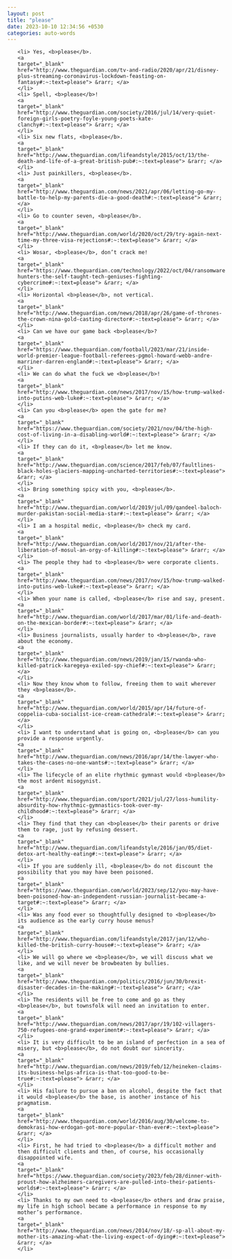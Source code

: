 ```yaml
---
layout: post
title: "please"
date: 2023-10-10 12:34:56 +0530
categories: auto-words
---
```

<ol>

    <li> Yes, <b>please</b>.
    <a 
    target="_blank" 
    href="http://www.theguardian.com/tv-and-radio/2020/apr/21/disney-plus-streaming-coronavirus-lockdown-feasting-on-fantasy#:~:text=please"> &rarr; </a>
    </li>
    <li> Spell, <b>please</b>!
    <a 
    target="_blank" 
    href="http://www.theguardian.com/society/2016/jul/14/very-quiet-foreign-girls-poetry-foyle-young-poets-kate-clanchy#:~:text=please"> &rarr; </a>
    </li>
    <li> Six new flats, <b>please</b>.
    <a 
    target="_blank" 
    href="http://www.theguardian.com/lifeandstyle/2015/oct/13/the-death-and-life-of-a-great-british-pub#:~:text=please"> &rarr; </a>
    </li>
    <li> Just painkillers, <b>please</b>.
    <a 
    target="_blank" 
    href="http://www.theguardian.com/news/2021/apr/06/letting-go-my-battle-to-help-my-parents-die-a-good-death#:~:text=please"> &rarr; </a>
    </li>
    <li> Go to counter seven, <b>please</b>.
    <a 
    target="_blank" 
    href="http://www.theguardian.com/world/2020/oct/29/try-again-next-time-my-three-visa-rejections#:~:text=please"> &rarr; </a>
    </li>
    <li> Wosar, <b>please</b>, don’t crack me!
    <a 
    target="_blank" 
    href="https://www.theguardian.com/technology/2022/oct/04/ransomware-hunters-the-self-taught-tech-geniuses-fighting-cybercrime#:~:text=please"> &rarr; </a>
    </li>
    <li> Horizontal <b>please</b>, not vertical.
    <a 
    target="_blank" 
    href="http://www.theguardian.com/news/2018/apr/26/game-of-thrones-the-crown-nina-gold-casting-director#:~:text=please"> &rarr; </a>
    </li>
    <li> Can we have our game back <b>please</b>?
    <a 
    target="_blank" 
    href="https://www.theguardian.com/football/2023/mar/21/inside-world-premier-league-football-referees-pgmol-howard-webb-andre-marriner-darren-england#:~:text=please"> &rarr; </a>
    </li>
    <li> We can do what the fuck we <b>please</b>!
    <a 
    target="_blank" 
    href="http://www.theguardian.com/news/2017/nov/15/how-trump-walked-into-putins-web-luke#:~:text=please"> &rarr; </a>
    </li>
    <li> Can you <b>please</b> open the gate for me?
    <a 
    target="_blank" 
    href="https://www.theguardian.com/society/2021/nov/04/the-high-cost-of-living-in-a-disabling-world#:~:text=please"> &rarr; </a>
    </li>
    <li> If they can do it, <b>please</b> let me know.
    <a 
    target="_blank" 
    href="http://www.theguardian.com/science/2017/feb/07/faultlines-black-holes-glaciers-mapping-uncharted-territories#:~:text=please"> &rarr; </a>
    </li>
    <li> Bring something spicy with you, <b>please</b>.
    <a 
    target="_blank" 
    href="http://www.theguardian.com/world/2019/jul/09/qandeel-baloch-murder-pakistan-social-media-star#:~:text=please"> &rarr; </a>
    </li>
    <li> I am a hospital medic, <b>please</b> check my card.
    <a 
    target="_blank" 
    href="http://www.theguardian.com/world/2017/nov/21/after-the-liberation-of-mosul-an-orgy-of-killing#:~:text=please"> &rarr; </a>
    </li>
    <li> The people they had to <b>please</b> were corporate clients.
    <a 
    target="_blank" 
    href="http://www.theguardian.com/news/2017/nov/15/how-trump-walked-into-putins-web-luke#:~:text=please"> &rarr; </a>
    </li>
    <li> When your name is called, <b>please</b> rise and say, present.
    <a 
    target="_blank" 
    href="http://www.theguardian.com/world/2017/mar/01/life-and-death-on-the-mexican-border#:~:text=please"> &rarr; </a>
    </li>
    <li> Business journalists, usually harder to <b>please</b>, rave about the economy.
    <a 
    target="_blank" 
    href="http://www.theguardian.com/news/2019/jan/15/rwanda-who-killed-patrick-karegeya-exiled-spy-chief#:~:text=please"> &rarr; </a>
    </li>
    <li> Now they know whom to follow, freeing them to wait wherever they <b>please</b>.
    <a 
    target="_blank" 
    href="http://www.theguardian.com/world/2015/apr/14/future-of-coppelia-cuba-socialist-ice-cream-cathedral#:~:text=please"> &rarr; </a>
    </li>
    <li> I want to understand what is going on, <b>please</b> can you provide a response urgently.
    <a 
    target="_blank" 
    href="http://www.theguardian.com/news/2016/apr/14/the-lawyer-who-takes-the-cases-no-one-wants#:~:text=please"> &rarr; </a>
    </li>
    <li> The lifecycle of an elite rhythmic gymnast would <b>please</b> the most ardent misogynist.
    <a 
    target="_blank" 
    href="http://www.theguardian.com/sport/2021/jul/27/loss-humility-absurdity-how-rhythmic-gymnastics-took-over-my-childhood#:~:text=please"> &rarr; </a>
    </li>
    <li> They find that they can <b>please</b> their parents or drive them to rage, just by refusing dessert.
    <a 
    target="_blank" 
    href="http://www.theguardian.com/lifeandstyle/2016/jan/05/diet-detox-art-healthy-eating#:~:text=please"> &rarr; </a>
    </li>
    <li> If you are suddenly ill, <b>please</b> do not discount the possibility that you may have been poisoned.
    <a 
    target="_blank" 
    href="https://www.theguardian.com/world/2023/sep/12/you-may-have-been-poisoned-how-an-independent-russian-journalist-became-a-target#:~:text=please"> &rarr; </a>
    </li>
    <li> Was any food ever so thoughtfully designed to <b>please</b> its audience as the early curry house menus?
    <a 
    target="_blank" 
    href="http://www.theguardian.com/lifeandstyle/2017/jan/12/who-killed-the-british-curry-house#:~:text=please"> &rarr; </a>
    </li>
    <li> We will go where we <b>please</b>, we will discuss what we like, and we will never be browbeaten by bullies.
    <a 
    target="_blank" 
    href="http://www.theguardian.com/politics/2016/jun/30/brexit-disaster-decades-in-the-making#:~:text=please"> &rarr; </a>
    </li>
    <li> The residents will be free to come and go as they <b>please</b>, but townsfolk will need an invitation to enter.
    <a 
    target="_blank" 
    href="http://www.theguardian.com/news/2017/apr/19/102-villagers-750-refugees-one-grand-experiment#:~:text=please"> &rarr; </a>
    </li>
    <li> It is very difficult to be an island of perfection in a sea of misery, but <b>please</b>, do not doubt our sincerity.
    <a 
    target="_blank" 
    href="http://www.theguardian.com/news/2019/feb/12/heineken-claims-its-business-helps-africa-is-that-too-good-to-be-true#:~:text=please"> &rarr; </a>
    </li>
    <li> His failure to pursue a ban on alcohol, despite the fact that it would <b>please</b> the base, is another instance of his pragmatism.
    <a 
    target="_blank" 
    href="http://www.theguardian.com/world/2016/aug/30/welcome-to-demokrasi-how-erdogan-got-more-popular-than-ever#:~:text=please"> &rarr; </a>
    </li>
    <li> First, he had tried to <b>please</b> a difficult mother and then difficult clients and then, of course, his occasionally disappointed wife.
    <a 
    target="_blank" 
    href="https://www.theguardian.com/society/2023/feb/28/dinner-with-proust-how-alzheimers-caregivers-are-pulled-into-their-patients-worlds#:~:text=please"> &rarr; </a>
    </li>
    <li> Thanks to my own need to <b>please</b> others and draw praise, my life in high school became a performance in response to my mother’s performance.
    <a 
    target="_blank" 
    href="http://www.theguardian.com/news/2014/nov/18/-sp-all-about-my-mother-its-amazing-what-the-living-expect-of-dying#:~:text=please"> &rarr; </a>
    </li>